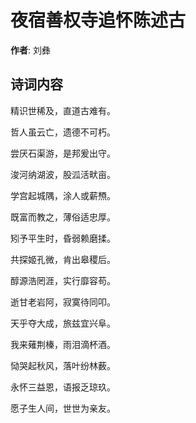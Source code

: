 # 夜宿善权寺追怀陈述古

**作者**: 刘彝

## 诗词内容

精识世稀及，直道古难有。

哲人虽云亡，遗德不可朽。

尝厌石渠游，是邦爰出守。

浚河纳湖波，股泒活畎亩。

学宫起城隅，涂人或薪槱。

既富而教之，薄俗适忠厚。

矧予平生时，昏弱赖磨揉。

共探姬孔微，肯出皋稷后。

醇源浩罔涯，实行靡容苟。

逝甘老岩阿，寂寞待同叩。

天乎夺大成，旅兹宜兴阜。

我来薙荆榛，雨泪滴杯酒。

恸哭起秋风，落叶纷林薮。

永怀三益恩，语报乏琼玖。

愿子生人间，世世为亲友。

